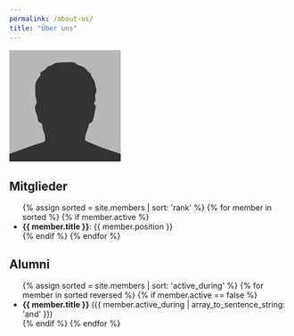 ```yaml
---
permalink: /about-us/
title: "Über uns"
---
```


![Die Fachschaft](/assets/images/bio-photo.jpg)


## Mitglieder
<ul>
{% assign sorted = site.members | sort: 'rank' %}
{% for member in sorted %}
  {% if member.active %}
    <li>
      <b>{{ member.title }}</b>: {{ member.position }}</li>
  {% endif %}
{% endfor %}
</ul>

## Alumni
<ul>
{% assign sorted = site.members | sort: 'active_during' %}
{% for member in sorted reversed %}
  {% if member.active == false %}
    <li><b>{{ member.title }}</b> ({{ member.active_during | array_to_sentence_string: 'and' }})</li>
  {% endif %}
{% endfor %}
</ul>

